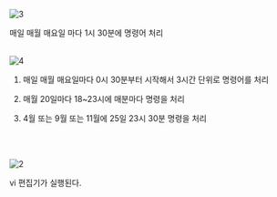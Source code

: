 
![3](https://github.com/fxzz/CentOS/assets/3148006/3d265ae7-7f5b-4083-b38b-fa172f0a6fc5)


매일 매월 매요일 마다 1시 30분에 명령어 처리
<br>
<br>

![4](https://github.com/fxzz/CentOS/assets/3148006/8909cb59-4384-42b1-9204-9c7028060157)

1. 매일 매월 매요일마다 0시 30분부터 시작해서 3시간 단위로 명령어를 처리

2. 매월 20일마다 18~23시에 매분마다 명령을 처리

3. 4월 또는 9월 또는 11월에 25일 23시 30분 명령을 처리


<br>
<br>

![2](https://github.com/fxzz/CentOS/assets/3148006/326fb6ca-6981-4f0c-9ed5-4d00cb4f8b13)

vi 편집기가 실행된다.
<br>
<br>


